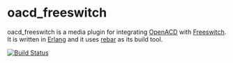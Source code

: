 oacd_freeswitch
===============

oacd_freeswitch is a media plugin for integrating [OpenACD](https://github.com/OpenACD/OpenACD) with [Freeswitch](http://www.freeswitch.org). It is written in [Erlang](http://erlang.org) and it uses [rebar](https://github.com/basho/rebar) as its build tool.

[![Build Status](https://secure.travis-ci.org/dannaaduna/oacd_freeswitch.png)](http://travis-ci.org/dannaaduna/oacd_freeswitch)
